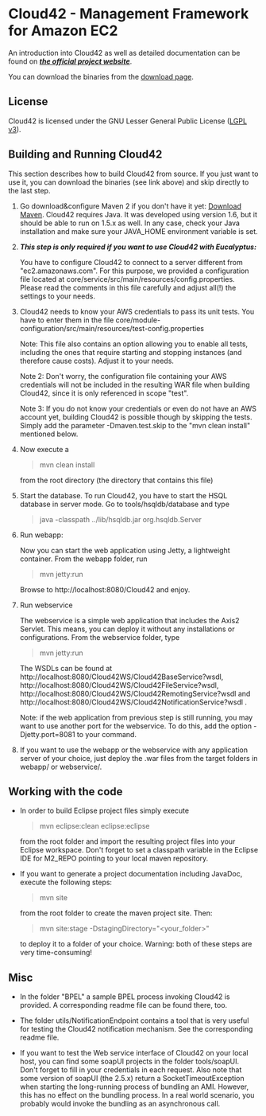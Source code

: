 Cloud42 - Management Framework for Amazon EC2
===========================================

An introduction into Cloud42 as well as detailed documentation can be found on ***[the official project website](http://cloud42.net)***.

You can download the binaries from the [download page](http://cloud42.net/download.php).

License
-------

Cloud42 is licensed under the GNU Lesser General Public License ([LGPL v3](http://www.opensource.org/licenses/lgpl-3.0.html)).


Building and Running Cloud42
--------------------------

This section describes how to build Cloud42 from source. If you just want to use it, you can download the binaries (see link above) and skip directly to the last step.

1. Go download&configure Maven 2 if you don't have it yet: [Download Maven](http://maven.apache.org/download.html). Cloud42 requires Java. It was developed using version 1.6, but it should be able to run on 1.5.x as well. In any case, check your Java installation and make sure your JAVA_HOME environment variable is set.

2. ***This step is only required if you want to use Cloud42 with Eucalyptus:***

   You have to configure Cloud42 to connect to a server different from "ec2.amazonaws.com". For this purpose, we provided a configuration file located at core/service/src/main/resources/config.properties. Please read the comments in this file carefully and adjust all(!) the settings to your needs. 

3. Cloud42 needs to know your AWS credentials to pass its unit tests. You have to enter them in the file core/module-configuration/src/main/resources/test-config.properties

   Note: This file also contains an option allowing you to enable all tests, including the ones that require starting and stopping instances (and therefore cause costs). Adjust it to your needs.

   Note 2: Don't worry, the configuration file containing your AWS credentials will not be included in the resulting WAR file when building Cloud42, since it is only referenced in scope "test".

   Note 3: If you do not know your credentials or even do not have an AWS account yet, building Cloud42 is possible though by skipping the tests. Simply add the parameter -Dmaven.test.skip to the "mvn clean install" mentioned below.


4. Now execute a
   > mvn clean install

   from the root directory (the directory that contains this file)

5. Start the database. To run Cloud42, you have to start the HSQL database in server mode. Go to tools/hsqldb/database and type
   > java -classpath ../lib/hsqldb.jar org.hsqldb.Server

6. Run webapp:

   Now you can start the web application using Jetty, a lightweight container. From the webapp folder, run
   > mvn jetty:run

   Browse to http://localhost:8080/Cloud42 and enjoy.

7. Run webservice

   The webservice is a simple web application that includes the Axis2 Servlet. This means, you can deploy it without any installations or configurations.
   From the webservice folder, type
   > mvn jetty:run

   The WSDLs can be found at http://localhost:8080/Cloud42WS/Cloud42BaseService?wsdl, http://localhost:8080/Cloud42WS/Cloud42FileService?wsdl, http://localhost:8080/Cloud42WS/Cloud42RemotingService?wsdl and http://localhost:8080/Cloud42WS/Cloud42NotificationService?wsdl .

   Note: if the web application from previous step is still running, you may want to use another port for the webservice. To do this, add the option -Djetty.port=8081 to your command.


8. If you want to use the webapp or the webservice with any application server of your choice, just deploy the .war files from the target folders in webapp/ or webservice/.


Working with the code
---------------------
  
* In order to build Eclipse project files simply execute
  > mvn eclipse:clean eclipse:eclipse
  
  from the root folder and import the resulting project files into your Eclipse workspace.
  Don't forget to set a classpath variable in the Eclipse IDE for M2_REPO pointing to your local maven repository.

* If you want to generate a project documentation including JavaDoc, execute the following steps:
  > mvn site
  
  from the root folder to create the maven project site. Then:
  > mvn site:stage -DstagingDirectory="<your_folder>"
  
  to deploy it to a folder of your choice. Warning: both of these steps are very time-consuming!



Misc
----

* In the folder "BPEL" a sample BPEL process invoking Cloud42 is provided. A corresponding readme file can be found there, too.

* The folder utils/NotificationEndpoint contains a tool that is very useful for testing the Cloud42 notification mechanism. See the corresponding readme file.

* If you want to test the Web service interface of Cloud42 on your local host, you can find some soapUI projects in the folder tools/soapUI. Don't forget to fill in your credentials in each request. Also note that some version of soapUI (the 2.5.x) return a SocketTimeoutException when starting the long-running process of bundling an AMI. However, this has no effect on the bundling process. In a real world scenario, you probably would invoke the bundling as an asynchronous call.
